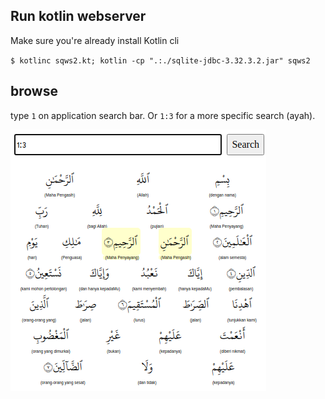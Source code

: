 ## Run kotlin webserver

Make sure you're already install Kotlin cli

`$ kotlinc sqws2.kt; kotlin -cp ".:./sqlite-jdbc-3.32.3.2.jar" sqws2`

## browse

type `1` on application search bar. Or `1:3` for a more specific search (ayah).

![result](./images/web_ui.png)
